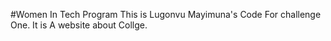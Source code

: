 #Women In Tech Program
  This is Lugonvu Mayimuna's Code For challenge One.
  It is A website about Collge.